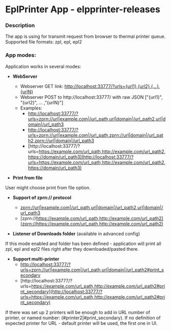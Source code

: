 # EplPrinter App - elpprinter-releases

### Description

The app is using for transmit request from browser to thermal printer queue.
Supported file formats:  zpl, epl, epl2

### App modes:

Application works in several modes:

- **WebServer**
	- Webserver GET link: [http://localhost:33777/?urls={url1},{url2},{...},{urlN}](http://localhost:33777/?urls={url1},{url2},{...},{urlN})
	- Webserver POST to http://localhost:33777/ with raw JSON ["{url1}", "{url2}", ... ,"{urlN}"]
	- Examples:
		- [http://localhost:33777/?urls=zprn://url|example.com|/url_path,url|domain|/url_path2,url|domain|/url_path3](http://localhost:33777/?urls=zprn://url|example.com|/url_path,url|domain|/url_path2,url|domain|/url_path3)
		- [http://localhost:33777/?urls=zprn://url|example.com|/url_path,zprn://url|domain|/url_path2,zprn://url|domain|/url_path3](http://localhost:33777/?urls=zprn://url|example.com|/url_path,zprn://url|domain|/url_path2,zprn://url|domain|/url_path3)
		- [http://localhost:33777/?urls=https://example.com/url_path,http://example.com/url_path2,https://domain/url_path3](http://localhost:33777/?urls=https://example.com/url_path,http://example.com/url_path2,https://domain/url_path3)

- **Print from file**

User might choose print from file option.

- **Support of zprn:// protocol**
	 - [zprn://url|example.com|/url_path,url|domain|/url_path2,url|domain|/url_path3](zprn://url|example.com|/url_path,url|domain|/url_path2,url|domain|/url_path3)
	 - [zprn://https://example.com/url_path,http://example.com/url_path2](zprn://https://example.com/url_path,http://example.com/url_path2)

- **Listener of Downloads folder** (available in advanced config)

If this mode enabled and folder has been defined - application will print all zpl, epl and epl2 files right after they downloaded/pasted there.

- **Support multi-printer**
	-   [http://localhost:33777/?urls=zprn://url|example.com|/url_path,url|domain|/url_path2#print_secondary](http://localhost:33777/?urls=zprn://url%7Cexample.com%7C/url_path,url%7Cdomain%7C/url_path2#print_secondary)
	- [http://localhost:33777/?urls=https://example.com/url_path,http://example.com/url_path2#print_secondary](http://localhost:33777/?urls=https://example.com/url_path,http://example.com/url_path2#print_secondary)

If there was set up 2 printers will be enough to add in URL number of printer, or named number: (#printer2|#print_secondary). If no definition of expected printer for URL - default printer will be used, the first one in UI.
